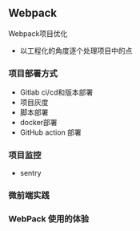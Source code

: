 ## Webpack

Webpack项目优化



- 以工程化的角度逐个处理项目中的点

### 项目部署方式

- Gitlab ci/cd和版本部署
- 项目灰度
- 脚本部署
- docker部署
- GitHub action 部署



### 项目监控

- sentry



### 微前端实践





### WebPack 使用的体验




